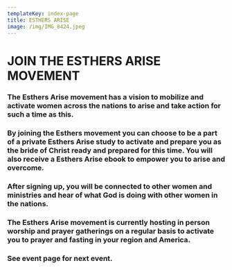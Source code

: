 ```yaml
---
templateKey: index-page
title: ESTHERS ARISE
image: /img/IMG_8424.jpeg
---
```

# JOIN THE ESTHERS ARISE MOVEMENT

### The Esthers Arise movement has a vision to mobilize and activate women across the nations to arise and take action for such a time as this. 

### By joining the Esthers movement you can choose to be a part of a private Esthers Arise study to activate and prepare you as the bride of Christ ready and prepared for this time.  You will  also receive a Esthers Arise ebook to empower you to arise and overcome. 

### After signing up, you will be connected to other women and ministries and hear of what God is doing with other women in the nations.

### The Esthers Arise movement is currently hosting in person worship and prayer gatherings on a regular basis to activate you to prayer and fasting in your region and America. 

### See event page for next event.

